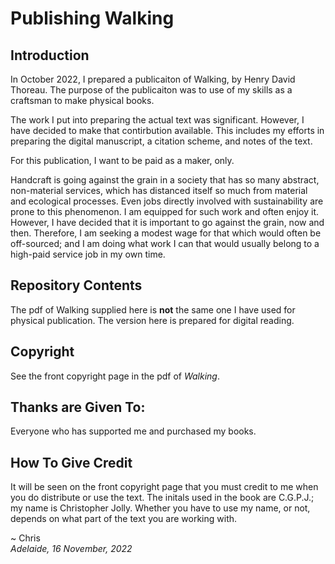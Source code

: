 # Publishing Walking

## Introduction
In October 2022, I prepared a publicaiton of Walking, by Henry David Thoreau. The purpose of the publicaiton was to use of my skills as a craftsman to make physical books. 

The work I put into preparing the actual text was significant. However, I have decided to make that contirbution available. This includes my efforts in preparing the digital manuscript, a citation scheme, and notes of the text. 

For this publication, I want to be paid as a maker, only.

Handcraft is going against the grain in a society that has so many abstract, non-material services, which has distanced itself so much from material and ecological processes. Even jobs directly involved with sustainability are prone to this phenomenon. I am equipped for such work and often enjoy it. However, I have decided that it is important to go against the grain, now and then. Therefore, I am seeking a modest wage for that which would often be  off-sourced; and I am doing what work I can that would usually belong to a high-paid service job in my own time.

## Repository Contents

The pdf of Walking supplied here is **not** the same one I have used for physical publication. The version here is prepared for digital reading.

## Copyright

See the front copyright page in the pdf of _Walking_.

## Thanks are Given To:

Everyone who has supported me and purchased my books.

## How To Give Credit

It will be seen on the front copyright page that you must credit to me when you do distribute or use the text. The initals used in the book are C.G.P.J.; my name is Christopher Jolly. Whether you have to use my name, or not, depends on what part of the text you are working with.

~ Chris<br>
_Adelaide, 16 November, 2022_

